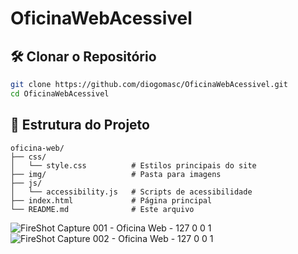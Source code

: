 # OficinaWebAcessivel


## 🛠️ Clonar o Repositório

```bash
git clone https://github.com/diogomasc/OficinaWebAcessivel.git
cd OficinaWebAcessivel
```

## 📂 Estrutura do Projeto

```
oficina-web/
├── css/
│   └── style.css          # Estilos principais do site
├── img/                   # Pasta para imagens
├── js/
│   └── accessibility.js   # Scripts de acessibilidade
├── index.html             # Página principal
└── README.md              # Este arquivo
```

![FireShot Capture 001 - Oficina Web -  127 0 0 1](https://github.com/user-attachments/assets/25c86af9-9717-4a0d-952e-bc5946ddc28f)
![FireShot Capture 002 - Oficina Web -  127 0 0 1](https://github.com/user-attachments/assets/40cf3ded-4ea8-49e3-ae52-e1f9bbecd8e8)
